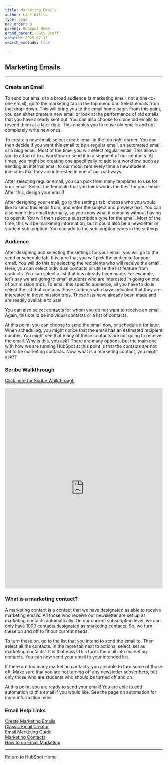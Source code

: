 ```yaml
---
title: Marketing Emails
author: Lane Willis
type: page
nav_order: 8
parent: HubSpot Home
grand_parent: CGCS Staff
created: 2023-07-13
search_exclude: true

---
```


## Marketing Emails

---

### Create an Email

To send out emails to a broad audience (a marketing email, not a one-to-one email), go to the marketing tab in the top menu bar. Select emails from that drop-down. This will bring you to the email home page. From this point, you can either create a new email or look at the performance of old emails that you have already sent out. You can also choose to clone old emails to resend them at a later date. This enables you to reuse old emails and not completely write new ones.

To create a new email, select create email in the top right corner. You can then decide if you want this email to be a regular email, an automated email, or a blog email. Most of the time, you will select regular email. This allows you to attach it to a workflow or send it to a segment of our contacts. At times, you might be creating one specifically to add to a workflow, such as sending an internal email to our mobilizers every time a new student indicates that they are interested in one of our pathways.

After selecting regular email, you can pick from many templates to use for your email. Select the template that you think works the best for your email. After this, design your email!

After designing your email, go to the settings tab, choose who you would like to send this email from, and enter the subject and preview text. You can also name this email internally, so you know what it contains without having to open it. You will then select a subscription type for the email. Most of the time, this will be marketing information, but it could also be a newsletter or student subscription. You can add to the subscription types in the settings.

### Audience

After designing and selecting the settings for your email, you will go to the send or schedule tab. It is here that you will pick the audience for your email. You will do this by selecting the recipients who will receive the email. Here, you can select individual contacts or utilize the list feature from contacts. You can select a list that has already been made. For example, let's say we are going to email students who are interested in going on one of our mission trips. To email this specific audience, all you have to do is select the list that contains those students who have indicated that they are interested in those mission trips. These lists have already been made and are readily available to use!

You can also select contacts for whom you do not want to receive an email. Again, this could be individual contacts or a list of contacts.

At this point, you can choose to send the email now, or schedule it for later. When scheduling, you might notice that the email has an estimated recipient number. You might see that many of these contacts are not going to receive the email. Why is this, you ask? There are many options, but the main one with how we are running HubSpot at this point is that the contacts are not set to be marketing contacts. Now, what is a marketing contact, you might ask??

### Scribe Walkthrough

[Click here for Scribe Walkthrough](https://scribehow.com/shared/Create_and_Send_Email_in_HubSpot_Marketing_Platform__-yM91y8yQBWutIgA9Yw5_w)

<iframe src="https://scribehow.com/embed/Create_and_Send_Email_in_HubSpot_Marketing_Platform__-yM91y8yQBWutIgA9Yw5_w" width="100%" height="640" allowfullscreen frameborder="0"></iframe>

### What is a marketing contact?

A marketing contact is a contact that we have designated as able to receive marketing emails. All those who receive our newsletter are set up as marketing contacts automatically. On our current subscription level, we can only have 1000 contacts designated as marketing contacts. So, we turn these on and off to fit our current needs.

To turn these on, go to the list that you intend to send the email to. Then select all the contacts. In the more tab next to actions, select 'set as marketing contacts'. It is that easy! This turns them all into marketing contacts. You can now send your email to your intended list.

If there are too many marketing contacts, you are able to turn some of those off. Make sure that you are not turning off any newsletter subscribers, but only those who are students who should be turned off and on.

At this point, you are ready to send your email! You are able to add automation to this email if you would like. See the page on automation for more information here.

### Email Help Links
[Create Marketing Emails](https://knowledge.hubspot.com/email/create-marketing-emails-in-the-drag-and-drop-email-editor)  
[Classic Email Creator](https://knowledge.hubspot.com/email/create-and-send-marketing-emails-with-the-updated-classic-editor)  
[Email Marketing Guide](https://blog.hubspot.com/marketing/email-marketing-guide)  
[Marketing Contacts](https://knowledge.hubspot.com/contacts/marketing-contacts)  
[How to do Email Marketing](https://blog.hubspot.com/customers/-how-to-do-email-marketing-with-hubspot)  

---

[Return to HubSpot Home](/cgcs-staff-information/hubspot/hubspot.html)
